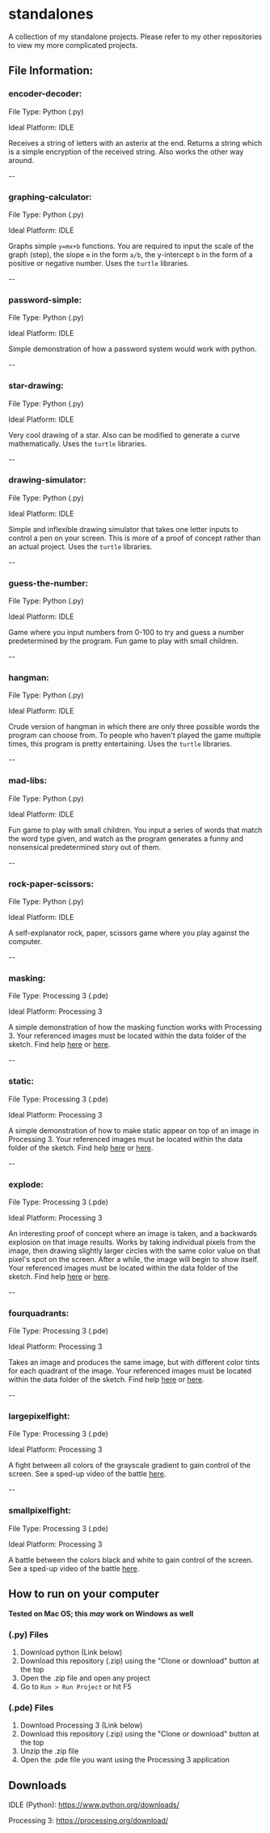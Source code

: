 # standalones
A collection of my standalone projects. Please refer to my other repositories to view my more complicated projects.

## File Information:
### encoder-decoder:
File Type: Python (.py)

Ideal Platform: IDLE

Receives a string of letters with an asterix at the end. Returns a string which is a simple encryption of the received string. Also works the other way around.

--

### graphing-calculator:
File Type: Python (.py)

Ideal Platform: IDLE

Graphs simple `y=mx+b` functions. You are required to input the scale of the graph (step), the slope `m` in the form `a/b`, the y-intercept `b` in the form of a positive or negative number. Uses the `turtle` libraries.

--

### password-simple:
File Type: Python (.py)

Ideal Platform: IDLE

Simple demonstration of how a password system would work with python.

--

### star-drawing:
File Type: Python (.py)

Ideal Platform: IDLE

Very cool drawing of a star. Also can be modified to generate a curve mathematically.  Uses the `turtle` libraries.

--

### drawing-simulator:
File Type: Python (.py)

Ideal Platform: IDLE

Simple and inflexible drawing simulator that takes one letter inputs to control a pen on your screen. This is more of a proof of concept rather than an actual project.  Uses the `turtle` libraries.

--

### guess-the-number:
File Type: Python (.py)

Ideal Platform: IDLE

Game where you input numbers from 0-100 to try and guess a number predetermined by the program. Fun game to play with small children.

--

### hangman:
File Type: Python (.py)

Ideal Platform: IDLE

Crude version of hangman in which there are only three possible words the program can choose from. To people who haven't played the game multiple times, this program is pretty entertaining. Uses the `turtle` libraries.

--

### mad-libs:
File Type: Python (.py)

Ideal Platform: IDLE

Fun game to play with small children. You input a series of words that match the word type given, and watch as the program generates a funny and nonsensical predetermined story out of them.

--

### rock-paper-scissors:
File Type: Python (.py)

Ideal Platform: IDLE

A self-explanator rock, paper, scissors game where you play against the computer.

--

### masking:
File Type: Processing 3 (.pde)

Ideal Platform: Processing 3

A simple demonstration of how the masking function works with Processing 3. Your referenced images must be located within the data folder of the sketch. Find help [here](https://processing.org/examples/loaddisplayimage.html) or [here](https://processing.org/reference/).

--

### static:
File Type: Processing 3 (.pde)

Ideal Platform: Processing 3

A simple demonstration of how to make static appear on top of an image in Processing 3. Your referenced images must be located within the data folder of the sketch. Find help [here](https://processing.org/examples/loaddisplayimage.html) or [here](https://processing.org/reference/).

--

### explode:
File Type: Processing 3 (.pde)

Ideal Platform: Processing 3

An interesting proof of concept where an image is taken, and a backwards explosion on that image results. Works by taking individual pixels from the image, then drawing slightly larger circles with the same color value on that pixel's spot on the screen. After a while, the image will begin to show itself. Your referenced images must be located within the data folder of the sketch. Find help [here](https://processing.org/examples/loaddisplayimage.html) or [here](https://processing.org/reference/).

--

### fourquadrants:
File Type: Processing 3 (.pde)

Ideal Platform: Processing 3

Takes an image and produces the same image, but with different color tints for each quadrant of the image. Your referenced images must be located within the data folder of the sketch. Find help [here](https://processing.org/examples/loaddisplayimage.html) or [here](https://processing.org/reference/).

--

### largepixelfight:
File Type: Processing 3 (.pde)

Ideal Platform: Processing 3

A fight between all colors of the grayscale gradient to gain control of the screen. See a sped-up video of the battle [here](https://www.youtube.com/watch?v=r_qA5w8UmEY).

--

### smallpixelfight:
File Type: Processing 3 (.pde)

Ideal Platform: Processing 3

A battle between the colors black and white to gain control of the screen. See a sped-up video of the battle [here](https://www.youtube.com/watch?v=_d-RqsLUvFM).

## How to run on your computer
**Tested on Mac OS; this _may_ work on Windows as well**
### (.py) Files
1. Download python (Link below)
2. Download this repository (.zip) using the "Clone or download" button at the top
3. Open the .zip file and open any project
4. Go to `Run > Run Project` or hit F5

### (.pde) Files
1. Download Processing 3 (Link below)
2. Download this repository (.zip) using the "Clone or download" button at the top
3. Unzip the .zip file
4. Open the .pde file you want using the Processing 3 application

## Downloads
IDLE (Python): https://www.python.org/downloads/

Processing 3: https://processing.org/download/
